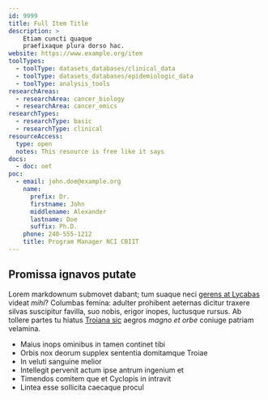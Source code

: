 ```yaml
---
id: 9999
title: Full Item Title
description: >
    Etiam cuncti quaque
    praefixaque plura dorso hac.
website: https://www.example.org/item
toolTypes:
  - toolType: datasets_databases/clinical_data
  - toolType: datasets_databases/epidemiologic_data
  - toolType: analysis_tools
researchAreas:
  - researchArea: cancer_biology
  - researchArea: cancer_omics
researchTypes:
  - researchType: basic
  - researchType: clinical
resourceAccess:
  type: open
  notes: This resource is free like it says
docs:
  - doc: oet
poc:
  - email: john.doe@example.org
    name:
      prefix: Dr.
      firstname: John
      middlename: Alexander
      lastname: Doe
      suffix: Ph.D.
    phone: 240-555-1212
    title: Program Manager NCI CBIIT
---
```

## Promissa ignavos putate

Lorem markdownum submovet dabant; tum suaque neci [gerens at
Lycabas](http://mihi-pectora.net/) videat *mihi*? Columbas femina: adulter
prohibent aeternas dicitur traxere silvas suscipitur favilla, suo nobis, erigor
inopes, luctusque rursus. Ab tollere partes tu hiatus [Troiana
sic](http://www.iussit.org/in-erat.php) aegros *magno et orbe* coniuge patriam
velamina.

- Maius inops ominibus in tamen continet tibi
- Orbis nox deorum supplex sententia domitamque Troiae
- In veluti sanguine melior
- Intellegit pervenit actum ipse antrum ingenium et
- Timendos comitem que et Cyclopis in intravit
- Lintea esse sollicita caecaque procul